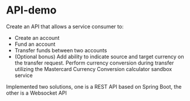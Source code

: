 # API-demo
Create an API that allows a service consumer to:
* Create an account
* Fund an account
* Transfer funds between two accounts
* (Optional bonus) Add ability to indicate source and target currency on the transfer request. Perform currency conversion during transfer utilizing the Mastercard Currency Conversion calculator sandbox service

Implemented two solutions, one is a REST API based on Spring Boot, the other is a Websocket API 
